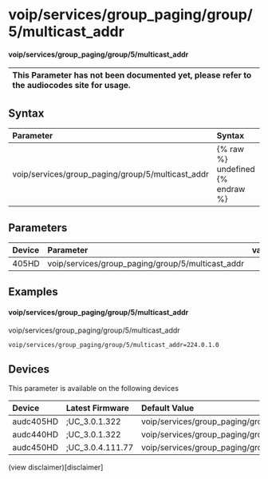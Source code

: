 ﻿---
description: voip/services/group_paging/group/5/multicast_addr
search: false
---

# voip/services/group_paging/group/5/multicast_addr

#### voip/services/group_paging/group/5/multicast_addr


| This Parameter has not been documented yet, please refer to the audiocodes site for usage.  |
| :--- |

## Syntax
| Parameter | Syntax |
| :--- | :--- |
|voip/services/group_paging/group/5/multicast_addr | {% raw %} undefined {% endraw %} |

## Parameters
|Device|Parameter|value|Description|
|:---|:---|:---|:---|
| 405HD | voip/services/group_paging/group/5/multicast_addr |  |  |

## Examples
#### voip/services/group_paging/group/5/multicast_addr

voip/services/group_paging/group/5/multicast_addr

```
voip/services/group_paging/group/5/multicast_addr=224.0.1.0
```

## Devices
This parameter is available on the following devices

| Device | Latest Firmware | Default Value |
|:---|:---|:---|
| audc405HD | ;UC_3.0.1.322 | voip/services/group_paging/group/5/multicast_addr=224.0.1.0 
| audc440HD | ;UC_3.0.1.322 | voip/services/group_paging/group/5/multicast_addr=224.0.1.0 
| audc450HD | ;UC_3.0.4.111.77 | voip/services/group_paging/group/5/multicast_addr=224.0.1.0 

(view disclaimer)[disclaimer]
